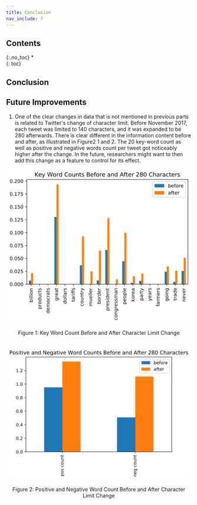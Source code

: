 ```yaml
---
title: Conclusion
nav_include: 7
---
```


## Contents
{:.no_toc}
*  
{: toc}

## Conclusion



## Future Improvements

1. One of the clear changes in data that is not mentioned in previous parts is related to Twitter's change of character limit. Before November 2017, each tweet was limited to 140 characters, and it was expanded to be 280 afterwards. There is clear different in the information content before and after, as illustrated in Figure2 1 and 2. The 20 key-word count as well as positive and negative words count per tweet got noticeably higher after the change. In the future, researchers might want to then add this change as a feature to control for its effect.

<p align="center">
<img src="pic/conclusion/key_word.png" width="700"/> </p>
<center>Figure 1: Key Word Count Before and After Character Limit Change</center>
<br>

<p align="center">
<img src="pic/conclusion/pos_neg.png" width="700"/> </p>
<center>Figure 2: Positive and Negative Word Count Before and After Character Limit Change</center>
<br>